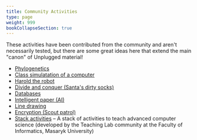 ```yaml
---
title: Community Activities
type: page
weight: 999
bookCollapseSection: true
---
```

These activities have been contributed from the community and aren't necessarily tested, but there are some great ideas here that extend the main "canon" of Unplugged material!

- [Phylogenetics](/activities/community-activities/phylogenetics/)
- [Class simulatation of a computer](/activities/community-activities/class-simulation-computer-unfinished/)
- [Harold the robot](/activities/community-activities/harold-the-robot/)
- [Divide and conquer (Santa's dirty socks)](/activities/community-activities/divide-and-conquer/)
- [Databases](/activities/community-activities/databases/)
- [Intelligent paper (AI)](/activities/community-activities/artificial-intelligence/)
- [Line drawing](/activities/community-activities/line-drawing/)
- [Encryption (Scout patrol)](/activities/community-activities/scout-patrol-encryption/)
- [Stack activities](https://github.com/teaching-lab/stack-cs-activities) – A stack of activities to teach advanced computer science (developed by the Teaching Lab community at the Faculty of Informatics, Masaryk University)
